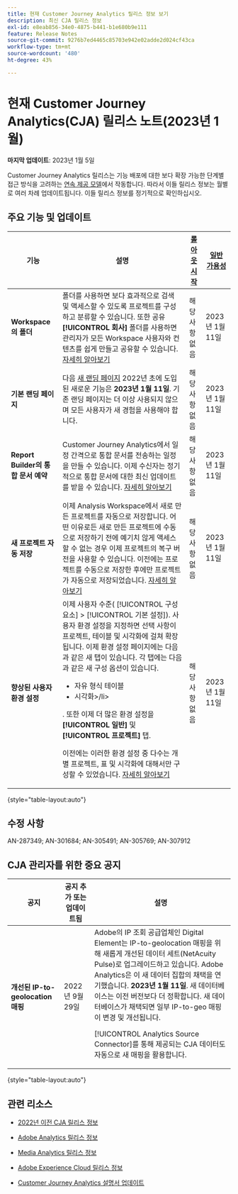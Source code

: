 ```yaml
---
title: 현재 Customer Journey Analytics 릴리스 정보 보기
description: 최신 CJA 릴리스 정보
exl-id: e8eab856-34e0-4875-b441-b1e680b9e111
feature: Release Notes
source-git-commit: 9276b7ed4465c85703e942e02adde2d024cf43ca
workflow-type: tm+mt
source-wordcount: '480'
ht-degree: 43%

---
```


# 현재 Customer Journey Analytics(CJA) 릴리스 노트(2023년 1월)

**마지막 업데이트**: 2023년 1월 5일

Customer Journey Analytics 릴리스는 기능 배포에 대한 보다 확장 가능한 단계별 접근 방식을 고려하는 [연속 제공 모델](releases.md)에서 작동합니다. 따라서 이들 릴리스 정보는 월별로 여러 차례 업데이트됩니다. 이들 릴리스 정보를 정기적으로 확인하십시오.

## 주요 기능 및 업데이트

| 기능 | 설명 | [롤아웃 시작](/help/release-notes/releases.md) | [일반 가용성](/help/release-notes/releases.md) |
| ----------- | ---------- | ----- | --- |
| **Workspace의 폴더** | 폴더를 사용하면 보다 효과적으로 검색 및 액세스할 수 있도록 프로젝트를 구성하고 분류할 수 있습니다. 또한 공유 **[!UICONTROL 회사]** 폴더를 사용하면 관리자가 모든 Workspace 사용자와 컨텐츠를 쉽게 만들고 공유할 수 있습니다. [자세히 알아보기](https://experienceleague.adobe.com/docs/analytics/analyze/analysis-workspace/build-workspace-project/workspace-folders/about-folders.html) | 해당 사항 없음 | 2023년 1월 11일 |
| **기본 랜딩 페이지** | 다음 [새 랜딩 페이지](/help/getting-started/landing.md) 2022년 초에 도입된 새로운 기능은 **2023년 1월 11일**. 기존 랜딩 페이지는 더 이상 사용되지 않으며 모든 사용자가 새 경험을 사용해야 합니다. | 해당 사항 없음 | 2023년 1월 11일 |
| **Report Builder의 통합 문서 예약** | Customer Journey Analytics에서 일정 간격으로 통합 문서를 전송하는 일정을 만들 수 있습니다. 이제 수신자는 정기적으로 통합 문서에 대한 최신 업데이트를 받을 수 있습니다. [자세히 알아보기](https://experienceleague.adobe.com/docs/analytics-platform/using/cja-reportbuilder/schedule-reportbuilder.html) | 해당 사항 없음 | 2023년 1월 11일 |
| **새 프로젝트 자동 저장** | 이제 Analysis Workspace에서 새로 만든 프로젝트를 자동으로 저장합니다. 어떤 이유로든 새로 만든 프로젝트에 수동으로 저장하기 전에 예기치 않게 액세스할 수 없는 경우 이제 프로젝트의 복구 버전을 사용할 수 있습니다. 이전에는 프로젝트를 수동으로 저장한 후에만 프로젝트가 자동으로 저장되었습니다. [자세히 알아보기](/help/analysis-workspace/build-workspace-project/save-projects.md) | 해당 사항 없음 | 2023년 1월 11일 |
| **향상된 사용자 환경 설정** | 이제 사용자 수준( [!UICONTROL 구성 요소] > [!UICONTROL 기본 설정]). 사용자 환경 설정을 지정하면 선택 사항이 프로젝트, 테이블 및 시각화에 걸쳐 확장됩니다. 이제 환경 설정 페이지에는 다음과 같은 새 탭이 있습니다. 각 탭에는 다음과 같은 새 구성 옵션이 있습니다.<ul><li>자유 형식 테이블</li><li>시각화>/li></ul>. 또한 이제 더 많은 환경 설정을 **[!UICONTROL 일반]** 및 **[!UICONTROL 프로젝트]** 탭.<p>이전에는 이러한 환경 설정 중 다수는 개별 프로젝트, 표 및 시각화에 대해서만 구성할 수 있었습니다. [자세히 알아보기](/help/analysis-workspace/user-preferences.md) | 해당 사항 없음 | 2023년 1월 11일 |

{style=&quot;table-layout:auto&quot;}

## 수정 사항

AN-287349; AN-301684; AN-305491; AN-305769; AN-307912

## CJA 관리자를 위한 중요 공지

| 공지 | 공지 추가 또는 업데이트됨 | 설명 |
| --- | --- | --- |
| **개선된 IP-to-geolocation 매핑** | 2022년 9월 29일 | Adobe의 IP 조회 공급업체인 Digital Element는 IP-to-geolocation 매핑을 위해 새롭게 개선된 데이터 세트(NetAcuity Pulse)로 업그레이드하고 있습니다. Adobe Analytics은 이 새 데이터 집합의 채택을 연기했습니다. **2023년 1월 11일**. 새 데이터베이스는 이전 버전보다 더 정확합니다. 새 데이터베이스가 채택되면 일부 IP-to-geo 매핑이 변경 및 개선됩니다.<p> [!UICONTROL Analytics Source Connector]를 통해 제공되는 CJA 데이터도 자동으로 새 매핑을 활용합니다. |

{style=&quot;table-layout:auto&quot;}


## 관련 리소스

* [2022년 이전 CJA 릴리스 정보](/help/release-notes/2022.md)

* [Adobe Analytics 릴리스 정보](https://experienceleague.adobe.com/docs/analytics/release-notes/latest.html?lang=ko-KR)

* [Media Analytics 릴리스 정보](https://experienceleague.adobe.com/docs/media-analytics/using/additional-resources/release-notes.html?lang=ko-KR)

* [Adobe Experience Cloud 릴리스 정보](https://experienceleague.adobe.com/docs/release-notes/experience-cloud/current.html?lang=ko-KR)

* [Customer Journey Analytics 설명서 업데이트](/help/release-notes/doc-changes.md)
